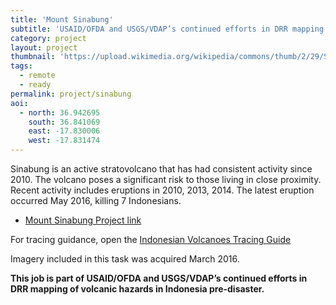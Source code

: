 ```yaml
---
title: 'Mount Sinabung' 
subtitle: 'USAID/OFDA and USGS/VDAP’s continued efforts in DRR mapping of volcanic hazards in Indonesia'
category: project
layout: project
thumbnail: 'https://upload.wikimedia.org/wikipedia/commons/thumb/2/29/Sinabung-Gundaling-20100913.JPG/1024px-Sinabung-Gundaling-20100913.JPG'
tags:
  - remote
  - ready
permalink: project/sinabung
aoi:
  - north: 36.942695
    south: 36.841069
    east: -17.830006
    west: -17.831474
---
```


Sinabung is an active stratovolcano that has had consistent activity since 2010. The volcano poses a significant risk to those living in close proximity. Recent activity includes eruptions in 2010, 2013, 2014. The latest eruption occurred May 2016, killing 7 Indonesians.

- [Mount Sinabung Project link](http://tasks.hotosm.org/project/750)

For tracing guidance, open the [Indonesian Volcanoes Tracing Guide](http://hotosm.github.io/tracing-guides/guide/Indo-Volcanoes.html)

Imagery included in this task was acquired March 2016.

**This job is part of USAID/OFDA and USGS/VDAP’s continued efforts in DRR mapping of volcanic hazards in Indonesia pre-disaster.**


